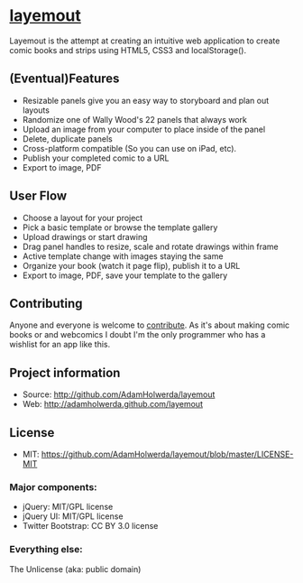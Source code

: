 # [layemout](http://adamholwerda.github.com/layemout)

Layemout is the attempt at creating an intuitive web application to create comic books and strips using HTML5, CSS3 and localStorage(). 


## (Eventual)Features

* Resizable panels give you an easy way to storyboard and plan out layouts
* Randomize one of Wally Wood's 22 panels that always work
* Upload an image from your computer to place inside of the panel
* Delete, duplicate panels
* Cross-platform compatible (So you can use on iPad, etc).
* Publish your completed comic to a URL
* Export to image, PDF

## User Flow 
* Choose a layout for your project
* Pick a basic template or browse the template gallery
* Upload drawings or start drawing
* Drag panel handles to resize, scale and rotate drawings within frame
* Active template change with images staying the same
* Organize your book (watch it page flip), publish it to a URL
* Export to image, PDF, save your template to the gallery


## Contributing

Anyone and everyone is welcome to [contribute](https://github.com/AdamHolwerda/layemout/issues). As it's about making comic books or and webcomics I doubt I'm the only programmer who has a wishlist for an app like this.


## Project information

* Source: http://github.com/AdamHolwerda/layemout
* Web: http://adamholwerda.github.com/layemout

## License

* MIT: https://github.com/AdamHolwerda/layemout/blob/master/LICENSE-MIT

### Major components:

* jQuery: MIT/GPL license
* jQuery UI: MIT/GPL license
* Twitter Bootstrap: CC BY 3.0 license

### Everything else:

The Unlicense (aka: public domain)
